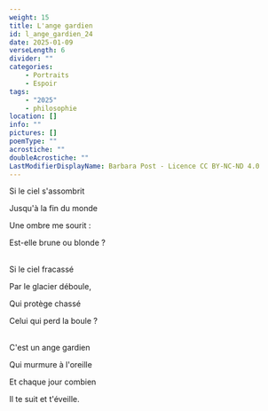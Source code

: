 ```yaml
---
weight: 15
title: L'ange gardien
id: l_ange_gardien_24
date: 2025-01-09
verseLength: 6
divider: ""
categories:
    - Portraits
    - Espoir
tags:
    - "2025"
    - philosophie
location: []
info: ""
pictures: []
poemType: ""
acrostiche: ""
doubleAcrostiche: ""
LastModifierDisplayName: Barbara Post - Licence CC BY-NC-ND 4.0
---
```

Si le ciel s'assombrit

Jusqu'à la fin du monde

Une ombre me sourit :

Est-elle brune ou blonde ?

 \
Si le ciel fracassé

Par le glacier déboule,

Qui protège chassé

Celui qui perd la boule ?

 \
C'est un ange gardien

Qui murmure à l'oreille

Et chaque jour combien

Il te suit et t'éveille.
